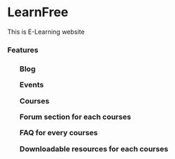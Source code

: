 # LearnFree
This is E-Learning website
<h3>Features<h3>
<ul>
<p>Blog<p>
<p>Events<p>
<p>Courses<p>
<p>Forum section for each courses<p>
<p>FAQ for every courses<p>
<p>Downloadable resources for each courses<p>
<ul>
